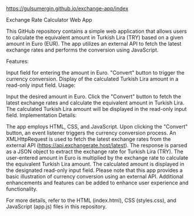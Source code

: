 https://gulsumergin.github.io/exchange-app/index

Exchange Rate Calculator Web App

This GitHub repository contains a simple web application that allows users to calculate the equivalent amount in Turkish Lira (TRY) based on a given amount in Euro (EUR). The app utilizes an external API to fetch the latest exchange rates and performs the conversion using JavaScript.

Features:

Input field for entering the amount in Euro.
"Convert" button to trigger the currency conversion.
Display of the calculated Turkish Lira amount in a read-only input field.
Usage:

Input the desired amount in Euro.
Click the "Convert" button to fetch the latest exchange rates and calculate the equivalent amount in Turkish Lira.
The calculated Turkish Lira amount will be displayed in the read-only input field.
Implementation Details:

The app employs HTML, CSS, and JavaScript.
Upon clicking the "Convert" button, an event listener triggers the currency conversion process.
An XMLHttpRequest is used to fetch the latest exchange rates from the external API (https://api.exchangerate.host/latest).
The response is parsed as a JSON object to extract the exchange rate for Turkish Lira (TRY).
The user-entered amount in Euro is multiplied by the exchange rate to calculate the equivalent Turkish Lira amount.
The calculated amount is displayed in the designated read-only input field.
Please note that this app provides a basic illustration of currency conversion using an external API. Additional enhancements and features can be added to enhance user experience and functionality.

For more details, refer to the HTML (index.html), CSS (styles.css), and JavaScript (app.js) files in this repository.






